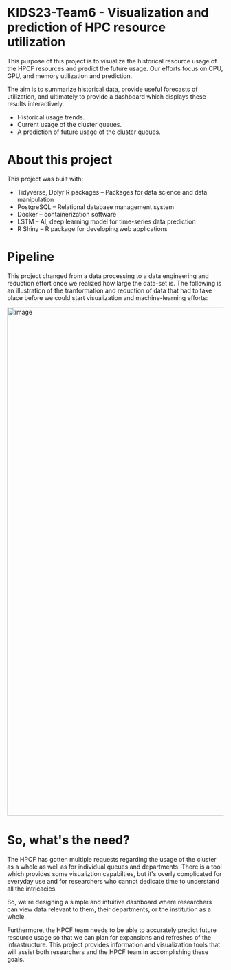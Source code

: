 # KIDS23-Team6 - Visualization and prediction of HPC resource utilization

This purpose of this project is to visualize the historical resource usage of the HPCF resources and predict the future usage. Our efforts focus on CPU, GPU, and memory utilization and prediction.

The aim is to summarize historical data, provide useful forecasts of utilization, and ultimately to provide a dashboard which displays these results interactively. 

- Historical usage trends.
- Current usage of the cluster queues.
- A prediction of future usage of the cluster queues.

# About this project

This project was built with:

-	Tidyverse, Dplyr R packages – Packages for data science and data manipulation
-	PostgreSQL – Relational database management system
-	Docker – containerization software
-	LSTM – AI, deep learning model for time-series data prediction
-	R Shiny – R package for developing web applications

# Pipeline

This project changed from a data processing to a data engineering and reduction effort once we realized how large the data-set is. The following is an illustration of the tranformation and reduction of data that had to take place before we could start visualization and machine-learning efforts:

<img width="1179" alt="image" src="https://user-images.githubusercontent.com/43145254/236521567-dd7976cd-8e57-4c7c-98fe-4c326fedf647.png">

# So, what's the need?

The HPCF has gotten multiple requests regarding the usage of the cluster as a whole as well as for individual queues and departments. There is a tool which provides some visualiztion capabilties, but it's overly complicated for everyday use and for researchers who cannot dedicate time to understand all the intricacies.

So, we're designing a simple and intuitive dashboard where researchers can view data relevant to them, their departments, or the institution as a whole.

Furthermore, the HPCF team needs to be able to accurately predict future resource usage so that we can plan for expansions and refreshes of the infrastructure. This project provides information and visualization tools that will assist both researchers and the HPCF team in accomplishing these goals.
